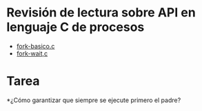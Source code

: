 # Revisión de lectura sobre API en lenguaje C de procesos

* [fork-basico.c](fork-basico.c)
* [fork-wait,c](fork-wait.c)

# Tarea

*¿Cómo garantizar que siempre se ejecute primero el padre?
